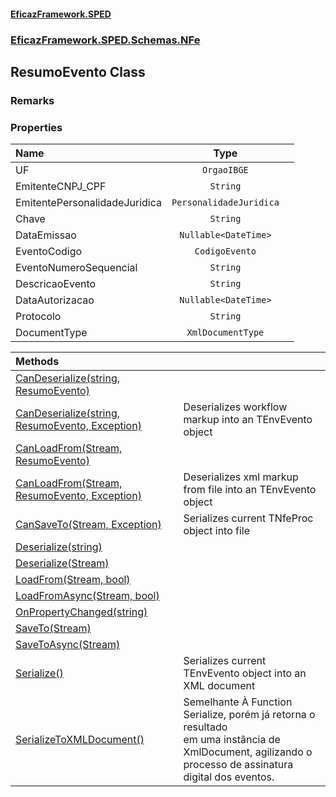 #### [EficazFramework.SPED](EficazFrameworkSPED.md 'EficazFramework SPED')
### [EficazFramework.SPED.Schemas.NFe](EficazFramework.SPED.Schemas.NFe.md 'EficazFramework.SPED.Schemas.NFe')

## ResumoEvento Class

### Remarks
### Properties

| Name | Type | |
| :--- | :---: | :--- |
| UF | `OrgaoIBGE` |  |
| EmitenteCNPJ_CPF | `String` |  |
| EmitentePersonalidadeJuridica | `PersonalidadeJuridica` |  |
| Chave | `String` |  |
| DataEmissao | `Nullable<DateTime>` |  |
| EventoCodigo | `CodigoEvento` |  |
| EventoNumeroSequencial | `String` |  |
| DescricaoEvento | `String` |  |
| DataAutorizacao | `Nullable<DateTime>` |  |
| Protocolo | `String` |  |
| DocumentType | `XmlDocumentType` |  |

| Methods | |
| :--- | :--- |
| [CanDeserialize(string, ResumoEvento)](EficazFramework.SPED.Schemas.NFe/ResumoEvento/CanDeserialize(string,ResumoEvento).md 'EficazFramework.SPED.Schemas.NFe.ResumoEvento.CanDeserialize(string, EficazFramework.SPED.Schemas.NFe.ResumoEvento)') | |
| [CanDeserialize(string, ResumoEvento, Exception)](EficazFramework.SPED.Schemas.NFe/ResumoEvento/CanDeserialize(string,ResumoEvento,Exception).md 'EficazFramework.SPED.Schemas.NFe.ResumoEvento.CanDeserialize(string, EficazFramework.SPED.Schemas.NFe.ResumoEvento, System.Exception)') | Deserializes workflow markup into an TEnvEvento object |
| [CanLoadFrom(Stream, ResumoEvento)](EficazFramework.SPED.Schemas.NFe/ResumoEvento/CanLoadFrom(Stream,ResumoEvento).md 'EficazFramework.SPED.Schemas.NFe.ResumoEvento.CanLoadFrom(System.IO.Stream, EficazFramework.SPED.Schemas.NFe.ResumoEvento)') | |
| [CanLoadFrom(Stream, ResumoEvento, Exception)](EficazFramework.SPED.Schemas.NFe/ResumoEvento/CanLoadFrom(Stream,ResumoEvento,Exception).md 'EficazFramework.SPED.Schemas.NFe.ResumoEvento.CanLoadFrom(System.IO.Stream, EficazFramework.SPED.Schemas.NFe.ResumoEvento, System.Exception)') | Deserializes xml markup from file into an TEnvEvento object |
| [CanSaveTo(Stream, Exception)](EficazFramework.SPED.Schemas.NFe/ResumoEvento/CanSaveTo(Stream,Exception).md 'EficazFramework.SPED.Schemas.NFe.ResumoEvento.CanSaveTo(System.IO.Stream, System.Exception)') | Serializes current TNfeProc object into file |
| [Deserialize(string)](EficazFramework.SPED.Schemas.NFe/ResumoEvento/Deserialize(string).md 'EficazFramework.SPED.Schemas.NFe.ResumoEvento.Deserialize(string)') | |
| [Deserialize(Stream)](EficazFramework.SPED.Schemas.NFe/ResumoEvento/Deserialize(Stream).md 'EficazFramework.SPED.Schemas.NFe.ResumoEvento.Deserialize(System.IO.Stream)') | |
| [LoadFrom(Stream, bool)](EficazFramework.SPED.Schemas.NFe/ResumoEvento/LoadFrom(Stream,bool).md 'EficazFramework.SPED.Schemas.NFe.ResumoEvento.LoadFrom(System.IO.Stream, bool)') | |
| [LoadFromAsync(Stream, bool)](EficazFramework.SPED.Schemas.NFe/ResumoEvento/LoadFromAsync(Stream,bool).md 'EficazFramework.SPED.Schemas.NFe.ResumoEvento.LoadFromAsync(System.IO.Stream, bool)') | |
| [OnPropertyChanged(string)](EficazFramework.SPED.Schemas.NFe/ResumoEvento/OnPropertyChanged(string).md 'EficazFramework.SPED.Schemas.NFe.ResumoEvento.OnPropertyChanged(string)') | |
| [SaveTo(Stream)](EficazFramework.SPED.Schemas.NFe/ResumoEvento/SaveTo(Stream).md 'EficazFramework.SPED.Schemas.NFe.ResumoEvento.SaveTo(System.IO.Stream)') | |
| [SaveToAsync(Stream)](EficazFramework.SPED.Schemas.NFe/ResumoEvento/SaveToAsync(Stream).md 'EficazFramework.SPED.Schemas.NFe.ResumoEvento.SaveToAsync(System.IO.Stream)') | |
| [Serialize()](EficazFramework.SPED.Schemas.NFe/ResumoEvento/Serialize().md 'EficazFramework.SPED.Schemas.NFe.ResumoEvento.Serialize()') | Serializes current TEnvEvento object into an XML document |
| [SerializeToXMLDocument()](EficazFramework.SPED.Schemas.NFe/ResumoEvento/SerializeToXMLDocument().md 'EficazFramework.SPED.Schemas.NFe.ResumoEvento.SerializeToXMLDocument()') | Semelhante À Function Serialize, porém já retorna o resultado<br/>em uma instância de XmlDocument, agilizando o processo de assinatura<br/>digital dos eventos. |
